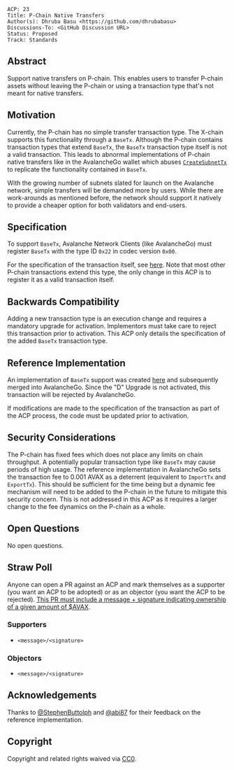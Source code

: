 ```text
ACP: 23
Title: P-Chain Native Transfers
Author(s): Dhruba Basu <https://github.com/dhrubabasu>
Discussions-To: <GitHub Discussion URL>
Status: Proposed
Track: Standards
```

## Abstract

Support native transfers on P-chain. This enables users to transfer P-chain assets without leaving the P-chain or using a transaction type that's not meant for native transfers.

## Motivation

Currently, the P-chain has no simple transfer transaction type. The X-chain supports this functionality through a `BaseTx`. Although the P-chain contains transaction types that extend `BaseTx`, the `BaseTx` transaction type itself is not a valid transaction. This leads to abnormal implementations of P-chain native transfers like in the AvalancheGo wallet which abuses [`CreateSubnetTx`](https://github.com/ava-labs/avalanchego/blob/v1.10.15/wallet/chain/p/builder.go#L54-L63) to replicate the functionality contained in `BaseTx`.

With the growing number of subnets slated for launch on the Avalanche network, simple transfers will be demanded more by users. While there are work-arounds as mentioned before, the network should support it natively to provide a cheaper option for both validators and end-users.

## Specification

To support `BaseTx`, Avalanche Network Clients (like AvalancheGo) must register `BaseTx` with the type ID `0x22` in codec version `0x00`.

For the specification of the transaction itself, see [here](https://github.com/ava-labs/avalanchego/blob/v1.10.15/vms/platformvm/txs/base_tx.go#L29). Note that most other P-chain transactions extend this type, the only change in this ACP is to register it as a valid transaction itself.

## Backwards Compatibility

Adding a new transaction type is an execution change and requires a mandatory upgrade for activation. Implementors must take care to reject this transaction prior to activation. This ACP only details the specification of the added `BaseTx` transaction type.

## Reference Implementation

An implementation of `BaseTx` support was created [here](https://github.com/ava-labs/avalanchego/pull/2232) and subsequently merged into AvalancheGo. Since the "D" Upgrade is not activated, this transaction will be rejected by AvalancheGo.

If modifications are made to the specification of the transaction as part of the ACP process, the code must be updated prior to activation.

## Security Considerations

The P-chain has fixed fees which does not place any limits on chain throughput. A potentially popular transaction type like `BaseTx` may cause periods of high usage. The reference implementation in AvalancheGo sets the transaction fee to 0.001 AVAX as a deterrent (equivalent to `ImportTx` and `ExportTx`). This should be sufficient for the time being but a dynamic fee mechanism will need to be added to the P-chain in the future to mitigate this security concern. This is not addressed in this ACP as it requires a larger change to the fee dynamics on the P-chain as a whole.

## Open Questions

No open questions.

## Straw Poll

Anyone can open a PR against an ACP and mark themselves as a supporter (you want an ACP to be adopted) or as an objector (you want the ACP to be rejected). [This PR must include a message + signature indicating ownership of a given amount of $AVAX](https://github.com/avalanche-foundation/ACPs#acp-straw-poll).

### Supporters
* `<message>/<signature>`

### Objectors
* `<message>/<signature>`

## Acknowledgements

Thanks to [@StephenButtolph](https://github.com/StephenButtolph) and [@abi87](https://github.com/abi87) for their feedback on the reference implementation.

## Copyright

Copyright and related rights waived via [CC0](https://creativecommons.org/publicdomain/zero/1.0/).